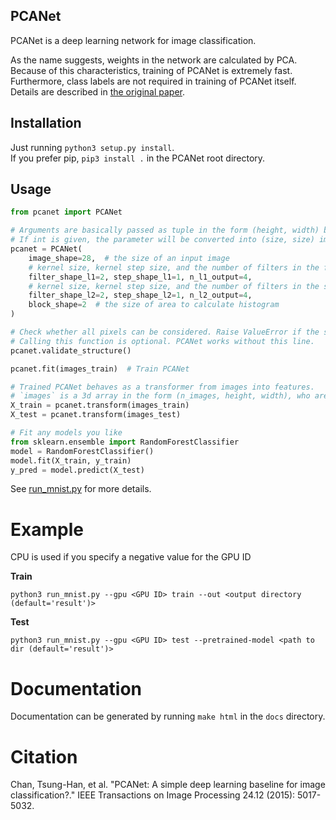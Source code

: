 PCANet
------

PCANet is a deep learning network for image classification.  

As the name suggests, weights in the network are calculated by PCA. Because of this characteristics, training of PCANet is extremely fast. Furthermore, class labels are not required in training of PCANet itself.  
Details are described in [the original paper](https://arxiv.org/abs/1404.3606).

## Installation
Just running `python3 setup.py install`.  
If you prefer pip, `pip3 install .` in the PCANet root directory.

## Usage

```python
from pcanet import PCANet

# Arguments are basically passed as tuple in the form (height, width) but int is also allowed. 
# If int is given, the parameter will be converted into (size, size) implicitly.
pcanet = PCANet(
    image_shape=28,  # the size of an input image
    # kernel size, kernel step size, and the number of filters in the first layer, respectively
    filter_shape_l1=2, step_shape_l1=1, n_l1_output=4,
    # kernel size, kernel step size, and the number of filters in the second layer, respectively
    filter_shape_l2=2, step_shape_l2=1, n_l2_output=4,
    block_shape=2  # the size of area to calculate histogram
)

# Check whether all pixels can be considered. Raise ValueError if the structure is not valid.
# Calling this function is optional. PCANet works without this line.
pcanet.validate_structure()

pcanet.fit(images_train)  # Train PCANet

# Trained PCANet behaves as a transformer from images into features.
# `images` is a 3d array in the form (n_images, height, width), who are transformed into feature vectors.
X_train = pcanet.transform(images_train)
X_test = pcanet.transform(images_test)

# Fit any models you like
from sklearn.ensemble import RandomForestClassifier
model = RandomForestClassifier()
model.fit(X_train, y_train)
y_pred = model.predict(X_test)
```

See [run_mnist.py](./run_mnist.py) for more details.

# Example

CPU is used if you specify a negative value for the GPU ID

__Train__

```
python3 run_mnist.py --gpu <GPU ID> train --out <output directory (default='result')>
```

__Test__

```
python3 run_mnist.py --gpu <GPU ID> test --pretrained-model <path to dir (default='result')>
```

# Documentation
Documentation can be generated by running `make html` in the `docs` directory.

# Citation
Chan, Tsung-Han, et al. "PCANet: A simple deep learning baseline for image classification?." IEEE Transactions on Image Processing 24.12 (2015): 5017-5032.
